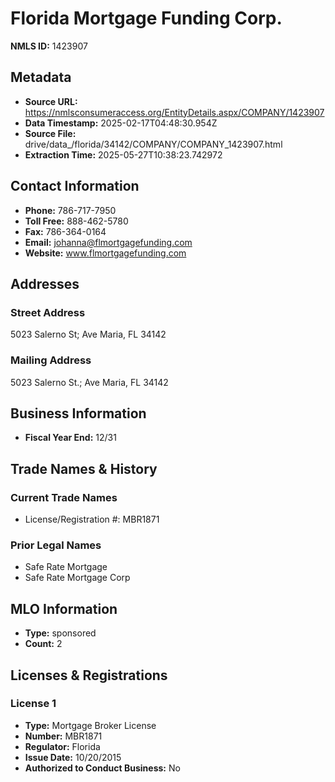 # Florida Mortgage Funding Corp.

**NMLS ID:** 1423907

## Metadata
- **Source URL:** https://nmlsconsumeraccess.org/EntityDetails.aspx/COMPANY/1423907
- **Data Timestamp:** 2025-02-17T04:48:30.954Z
- **Source File:** drive/data_/florida/34142/COMPANY/COMPANY_1423907.html
- **Extraction Time:** 2025-05-27T10:38:23.742972

## Contact Information
- **Phone:** 786-717-7950
- **Toll Free:** 888-462-5780
- **Fax:** 786-364-0164
- **Email:** johanna@flmortgagefunding.com
- **Website:** www.flmortgagefunding.com

## Addresses
### Street Address
5023 Salerno St; Ave Maria, FL 34142

### Mailing Address
5023 Salerno St.; Ave Maria, FL 34142

## Business Information
- **Fiscal Year End:** 12/31

## Trade Names & History
### Current Trade Names
- License/Registration #: MBR1871

### Prior Legal Names
- Safe Rate Mortgage
- Safe Rate Mortgage Corp

## MLO Information
- **Type:** sponsored
- **Count:** 2

## Licenses & Registrations

### License 1
- **Type:** Mortgage Broker License
- **Number:** MBR1871
- **Regulator:** Florida
- **Issue Date:** 10/20/2015
- **Authorized to Conduct Business:** No
